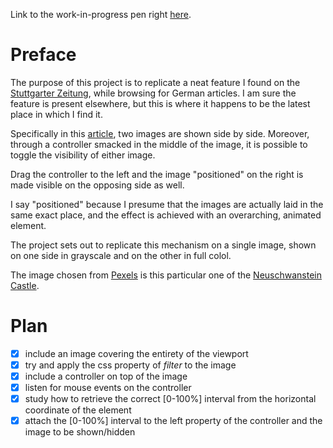 Link to the work-in-progress pen right [here](https://codepen.io/borntofrappe/pen/wjRbgz).

# Preface 

The purpose of this project is to replicate a neat feature I found on the [Stuttgarter Zeitung](https://www.stuttgarter-zeitung.de/), while browsing for German articles. I am sure the feature is present elsewhere, but this is where it happens to be the latest place in which I find it.

Specifically in this [article](https://www.stuttgarter-zeitung.de/inhalt.esslingen-von-oben-mit-schiffshebewerken-ueber-die-alb.ff64cb4a-0c75-4d5d-9026-3db01b47d530.html), two images are shown side by side. Moreover, through a controller smacked in the middle of the image, it is possible to toggle the visibility of either image.

Drag the controller to the left and the image "positioned" on the right is made visible on the opposing side as well.

I say "positioned" because I presume that the images are actually laid in the same exact place, and the effect is achieved with an overarching, animated element.

The project sets out to replicate this mechanism on a single image, shown on one side in grayscale and on the other in full colol.

The image chosen from [Pexels](https://www.pexels.com/) is this particular one of the [Neuschwanstein Castle](https://images.pexels.com/photos/187854/pexels-photo-187854.jpeg?auto=compress&cs=tinysrgb&dpr=2&h=650&w=940).

# Plan

- [x] include an image covering the entirety of the viewport
- [x] try and apply the css property of _filter_ to the image
- [x] include a controller on top of the image 
- [x] listen for mouse events on the controller
- [x] study how to retrieve the correct [0-100%] interval from the horizontal coordinate of the element
- [x] attach the [0-100%] interval to the left property of the controller and the image to be shown/hidden

